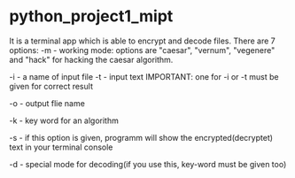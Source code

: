 # python_project1_mipt

It is a terminal app which is able to encrypt and decode files. There are 7 options:
-m - working mode: options are "caesar", "vernum", "vegenere" and "hack" for hacking the caesar algorithm.

-i - a name of input file
-t - input text
IMPORTANT: one for -i or -t must be given for correct result

-o - output flie name

-k - key word for an algorithm

-s - if this option is given, programm will show the encrypted(decryptet) text in your terminal console

-d - special mode for decoding(if you use this, key-word must be given too)
